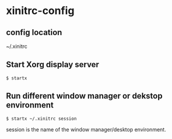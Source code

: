 # xinitrc-config

## config location
~/.xinitrc

## Start Xorg display server
```
$ startx
```

## Run different window manager or dekstop environment
```
$ startx ~/.xinitrc session
```
session is the name of the window manager/desktop environment. 
